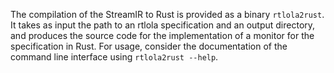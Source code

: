 The compilation of the StreamIR to Rust is provided as a binary `rtlola2rust`.
It takes as input the path to an rtlola specification and an output directory, and produces the source code for the implementation of a monitor for the specification in Rust.
For usage, consider the documentation of the command line interface using `rtlola2rust --help`.